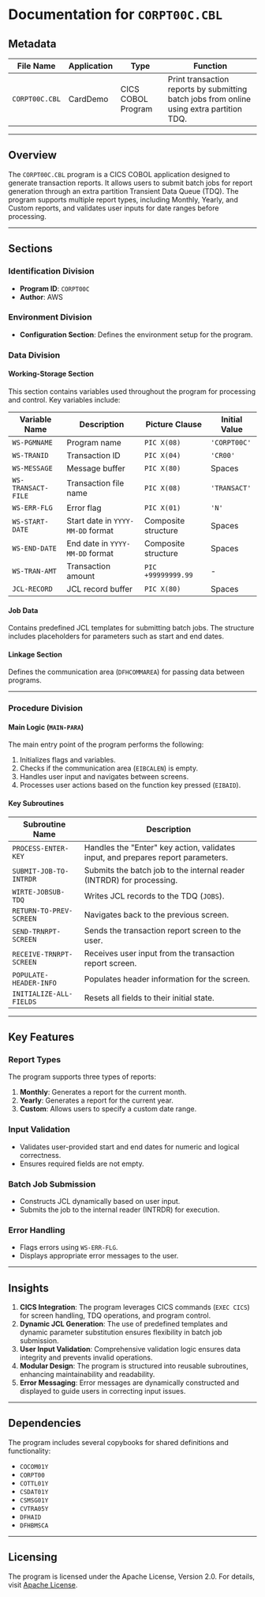 # Documentation for `CORPT00C.CBL`

## Metadata
| **File Name** | **Application** | **Type** | **Function** |
|---------------|-----------------|----------|--------------|
| `CORPT00C.CBL` | CardDemo       | CICS COBOL Program | Print transaction reports by submitting batch jobs from online using extra partition TDQ. |

---

## Overview

The `CORPT00C.CBL` program is a CICS COBOL application designed to generate transaction reports. It allows users to submit batch jobs for report generation through an extra partition Transient Data Queue (TDQ). The program supports multiple report types, including Monthly, Yearly, and Custom reports, and validates user inputs for date ranges before processing.

---

## Sections

### Identification Division
- **Program ID**: `CORPT00C`
- **Author**: AWS

### Environment Division
- **Configuration Section**: Defines the environment setup for the program.

### Data Division

#### Working-Storage Section
This section contains variables used throughout the program for processing and control. Key variables include:

| **Variable Name**       | **Description**                          | **Picture Clause** | **Initial Value** |
|--------------------------|------------------------------------------|---------------------|--------------------|
| `WS-PGMNAME`             | Program name                            | `PIC X(08)`         | `'CORPT00C'`       |
| `WS-TRANID`              | Transaction ID                          | `PIC X(04)`         | `'CR00'`           |
| `WS-MESSAGE`             | Message buffer                          | `PIC X(80)`         | Spaces             |
| `WS-TRANSACT-FILE`       | Transaction file name                   | `PIC X(08)`         | `'TRANSACT'`       |
| `WS-ERR-FLG`             | Error flag                              | `PIC X(01)`         | `'N'`              |
| `WS-START-DATE`          | Start date in `YYYY-MM-DD` format       | Composite structure | Spaces             |
| `WS-END-DATE`            | End date in `YYYY-MM-DD` format         | Composite structure | Spaces             |
| `WS-TRAN-AMT`            | Transaction amount                      | `PIC +99999999.99`  | -                  |
| `JCL-RECORD`             | JCL record buffer                       | `PIC X(80)`         | Spaces             |

#### Job Data
Contains predefined JCL templates for submitting batch jobs. The structure includes placeholders for parameters such as start and end dates.

#### Linkage Section
Defines the communication area (`DFHCOMMAREA`) for passing data between programs.

---

### Procedure Division

#### Main Logic (`MAIN-PARA`)
The main entry point of the program performs the following:
1. Initializes flags and variables.
2. Checks if the communication area (`EIBCALEN`) is empty.
3. Handles user input and navigates between screens.
4. Processes user actions based on the function key pressed (`EIBAID`).

#### Key Subroutines

| **Subroutine Name**       | **Description**                                                                 |
|----------------------------|---------------------------------------------------------------------------------|
| `PROCESS-ENTER-KEY`        | Handles the "Enter" key action, validates input, and prepares report parameters. |
| `SUBMIT-JOB-TO-INTRDR`     | Submits the batch job to the internal reader (INTRDR) for processing.            |
| `WIRTE-JOBSUB-TDQ`         | Writes JCL records to the TDQ (`JOBS`).                                          |
| `RETURN-TO-PREV-SCREEN`    | Navigates back to the previous screen.                                          |
| `SEND-TRNRPT-SCREEN`       | Sends the transaction report screen to the user.                                |
| `RECEIVE-TRNRPT-SCREEN`    | Receives user input from the transaction report screen.                         |
| `POPULATE-HEADER-INFO`     | Populates header information for the screen.                                    |
| `INITIALIZE-ALL-FIELDS`    | Resets all fields to their initial state.                                       |

---

## Key Features

### Report Types
The program supports three types of reports:
1. **Monthly**: Generates a report for the current month.
2. **Yearly**: Generates a report for the current year.
3. **Custom**: Allows users to specify a custom date range.

### Input Validation
- Validates user-provided start and end dates for numeric and logical correctness.
- Ensures required fields are not empty.

### Batch Job Submission
- Constructs JCL dynamically based on user input.
- Submits the job to the internal reader (INTRDR) for execution.

### Error Handling
- Flags errors using `WS-ERR-FLG`.
- Displays appropriate error messages to the user.

---

## Insights

1. **CICS Integration**: The program leverages CICS commands (`EXEC CICS`) for screen handling, TDQ operations, and program control.
2. **Dynamic JCL Generation**: The use of predefined templates and dynamic parameter substitution ensures flexibility in batch job submission.
3. **User Input Validation**: Comprehensive validation logic ensures data integrity and prevents invalid operations.
4. **Modular Design**: The program is structured into reusable subroutines, enhancing maintainability and readability.
5. **Error Messaging**: Error messages are dynamically constructed and displayed to guide users in correcting input issues.

---

## Dependencies
The program includes several copybooks for shared definitions and functionality:
- `COCOM01Y`
- `CORPT00`
- `COTTL01Y`
- `CSDAT01Y`
- `CSMSG01Y`
- `CVTRA05Y`
- `DFHAID`
- `DFHBMSCA`

---

## Licensing
The program is licensed under the Apache License, Version 2.0. For details, visit [Apache License](http://www.apache.org/licenses/LICENSE-2.0).
